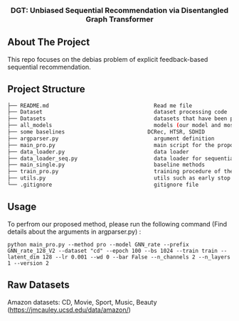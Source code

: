 
<!-- PROJECT LOGO -->
<br />
  <h3 align="center">DGT: Unbiased Sequential Recommendation via Disentangled Graph Transformer </h3>

<!-- TABLE OF CONTENTS -->
<!--<details open="open">-->
<!--  <summary>Table of Contents</summary>-->
<!--  <ol>-->
<!--    <li>-->
<!--      <a href="#about-the-project">About The Project</a>-->
<!--    </li>-->
<!--    <li>-->
<!--      <a href="#project-structure">Project Structure</a>-->
<!--    </li>-->
<!--    <li><a href="#usage">Usage</a></li>-->
<!--    <li><a href="#model-training-and-evaluation">Model Training and Evaluation</a></li>-->
<!--    <li><a href="#contact">Contact</a></li>-->
<!--  </ol>-->
<!--</details>-->



<!-- ABOUT THE PROJECT -->
## About The Project
This repo focuses on the debias problem of explicit feedback-based sequential recommendation. 

<!-- Project Structure -->
## Project Structure
```bash 
├── README.md                                 Read me file 
├── Dataset                                   dataset processing code
├── Datasets                                  datasets that have been processed
├── all_models                                models (our model and most of the baselines)
├── some baselines                          DCRec, HTSR, SDHID
├── argparser.py                              argument definition
├── main_pro.py                               main script for the proposed method
├── data_loader.py                            data loader
├── data_loader_seq.py                        data loader for sequential recommendation
├── main_single.py                            baseline methods 
├── train_pro.py                              training procedure of the proposed method 
├── utils.py                                  utils such as early stop function
└── .gitignore                                gitignore file
```

<!-- USAGE -->
## Usage
To perfrom our proposed  method, please run the following command (Find details about the arguments in argparser.py) :
```commandline
python main_pro.py --method pro --model GNN_rate --prefix GNN_rate_128_V2 --dataset "cd" --epoch 100 --bs 1024 --train train --latent_dim 128 --lr 0.001 --wd 0 --bar False --n_channels 2 --n_layers 1 --version 2
```

## Raw Datasets
Amazon datasets: CD, Movie, Sport, Music, Beauty (https://jmcauley.ucsd.edu/data/amazon/)
